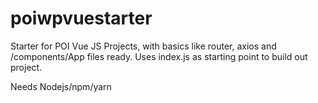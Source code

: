 # poiwpvuestarter
Starter for POI Vue JS Projects, with basics like router, axios and /components/App files ready.
Uses index.js as starting point to build out project.

Needs Nodejs/npm/yarn
